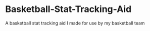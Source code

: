 # Basketball-Stat-Tracking-Aid
 A basketball stat tracking aid I made for use by my basketball team
